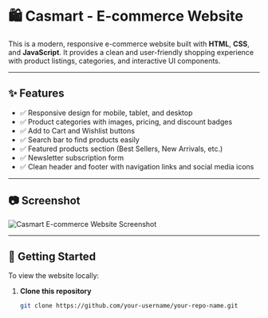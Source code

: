 # 🛍️ Casmart - E-commerce Website

This is a modern, responsive e-commerce website built with **HTML**, **CSS**, and **JavaScript**. It provides a clean and user-friendly shopping experience with product listings, categories, and interactive UI components.

---

## ✨ Features

- ✅ Responsive design for mobile, tablet, and desktop
- ✅ Product categories with images, pricing, and discount badges
- ✅ Add to Cart and Wishlist buttons
- ✅ Search bar to find products easily
- ✅ Featured products section (Best Sellers, New Arrivals, etc.)
- ✅ Newsletter subscription form
- ✅ Clean header and footer with navigation links and social media icons

---

## 📷 Screenshot

![Casmart E-commerce Website Screenshot](./assets/screenshot.png)

---

## 🚀 Getting Started

To view the website locally:

1. **Clone this repository**
   ```bash
   git clone https://github.com/your-username/your-repo-name.git
